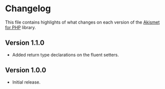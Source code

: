# Changelog
This file contains highlights of what changes on each version of the [Akismet for PHP](https://github.com/cedx/akismet.php) library.

## Version 1.1.0
- Added return type declarations on the fluent setters.

## Version 1.0.0
- Initial release.
